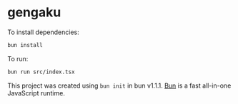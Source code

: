 # gengaku

To install dependencies:

```bash
bun install
```

To run:

```bash
bun run src/index.tsx
```

This project was created using `bun init` in bun v1.1.1. [Bun](https://bun.sh) is a fast all-in-one JavaScript runtime.
